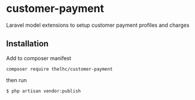 # customer-payment
Laravel model extensions to setup customer payment profiles and charges

## Installation 

Add to composer manifest 
```
composer require thelhc/customer-payment
```

then run 
```
$ php artisan vendor:publish
```
